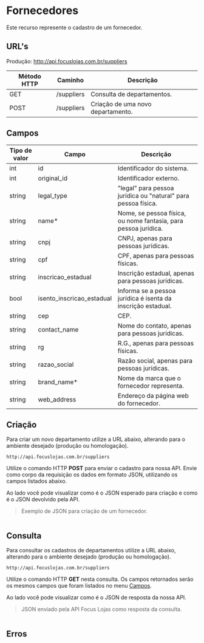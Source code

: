 # Fornecedores

Este recurso represente o cadastro de um fornecedor.

## URL's

Produção: http://api.focuslojas.com.br/suppliers

Método HTTP | Caminho | Descrição
--|--|--
GET | /suppliers | Consulta de departamentos.
POST | /suppliers | Criação de uma novo departamento.

## Campos

Tipo de valor | Campo | Descrição
--|--|--
int | id | Identificador do sistema.
int | original_id | Identificador externo.
string | legal_type | "legal" para pessoa jurídica ou "natural" para pessoa física.
string | name* | Nome, se pessoa física, ou nome fantasia, para pessoa jurídica.
string | cnpj | CNPJ, apenas para pessoas jurídicas.
string | cpf | CPF, apenas para pessoas físicas.
string | inscricao_estadual | Inscrição estadual, apenas para pessoas jurídicas.
bool | isento_inscricao_estadual | Informa se a pessoa jurídica é isenta da inscrição estadual.
string | cep | CEP.
string | contact_name | Nome do contato, apenas para pessoas jurídicas.
string | rg | R.G., apenas para pessoas físicas.
string | razao_social | Razão social, apenas para pessoas jurídicas.
string | brand_name* | Nome da marca que o fornecedor representa.
string | web_address | Endereço da página web do fornecedor.


## Criação

Para criar um novo departamento utilize a URL abaixo, alterando para o ambiente desejado (produção ou homologação).

`http://api.focuslojas.com.br/suppliers`

Utilize o comando HTTP **POST** para enviar o cadastro para nossa API. Envie como corpo da requisição os dados em formato JSON, utilizando os campos listados abaixo.

Ao lado você pode visualizar como é o JSON esperado para criação e como é o JSON devolvido pela API.

> Exemplo de JSON para criação de um fornecedor.

```json
```

## Consulta

Para consultar os cadastros de departamentos utilize a URL abaixo, alterando para o ambiente desejado (produção ou homologação).

`http://api.focuslojas.com.br/suppliers`

Utilize o comando HTTP **GET** nesta consulta. Os campos retornados serão os mesmos campos que foram listados no menu [Campos](#campos).

Ao lado você pode visualizar como é o JSON de resposta da nossa API.

> JSON enviado pela API Focus Lojas como resposta da consulta.

```json
```

## Erros	